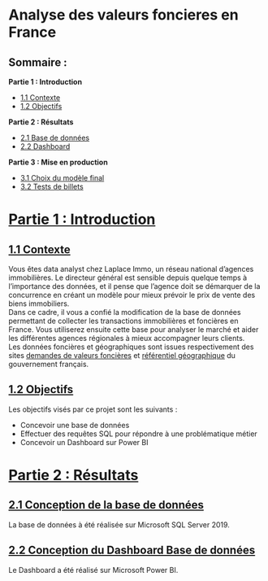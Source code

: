 # Analyse des valeurs foncieres en France
## Sommaire :
 **Partie 1 : Introduction**
 - <a href="#C1">1.1 Contexte</a>
 - <a href="#C1">1.2 Objectifs</a>
  
**Partie 2 : Résultats**
 - <a href="#C2">2.1 Base de données</a>
 - <a href="#C3">2.2 Dashboard</a>
 
**Partie 3 : Mise en production**
 - <a href="#C4">3.1 Choix du modèle final</a>
 - <a href="#C5">3.2 Tests de billets</a>


# <u> Partie 1 : Introduction</u>

## <a name="C1"><u>1.1 Contexte</u></a>
 Vous êtes data analyst chez Laplace Immo, un réseau national d’agences immobilières.
 Le directeur général est sensible depuis quelque temps à l’importance des données, et il pense que l’agence doit se démarquer de la concurrence en créant un modèle pour mieux prévoir le prix de vente des biens immobiliers. 
<br>Dans ce cadre, il vous a confié la modification de la base de données permettant de collecter les transactions immobilières et foncières en France. Vous utiliserez ensuite cette base pour analyser le marché et aider les différentes agences régionales à mieux accompagner leurs clients.
<br>Les données foncières et géographiques sont issues respectivement des sites [demandes de valeurs foncières](https://www.data.gouv.fr/fr/datasets/demandes-de-valeurs-foncieres/) et [référentiel géographique](https://www.data.gouv.fr/fr/datasets/referentiel-geographique-francais-communes-unites-urbaines-aires-urbaines-departements-academies-regions/) du gouvernement français.


## <a name="C2"><u>1.2 Objectifs</u></a>
Les objectifs visés par ce projet sont les suivants : <br>
 - Concevoir une base de données
 - Effectuer des requêtes SQL pour répondre à une problématique métier
 - Concevoir un Dashboard sur Power BI

# <u> Partie 2 : Résultats</u>

## <a name="C3"><u>2.1 Conception de la base de données</u></a>
La base de données à été réalisée sur Microsoft SQL Server 2019.

## <a name="C3"><u>2.2 Conception du Dashboard Base de données</u></a>
Le Dashboard a été réalisé sur Microsoft Power BI.
